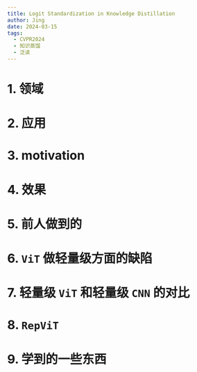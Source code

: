 ```yaml
---
title: Logit Standardization in Knowledge Distillation
author: Jing
date: 2024-03-15
tags:
  - CVPR2024
  - 知识蒸馏
  - 泛读
---
```

# 1. **领域**

# 2. **应用**

# 3. **motivation**

# 4. **效果**

# 5. **前人做到的**

# 6. **`ViT` 做轻量级方面的缺陷**

# 7. **轻量级 `ViT` 和轻量级 `CNN` 的对比**

# 8. **`RepViT`**

# 9. 学到的一些东西 
